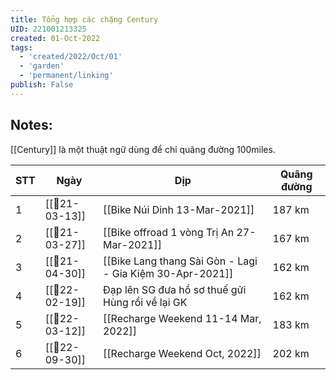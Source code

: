 ```yaml
---
title: Tổng hợp các chặng Century
UID: 221001213325
created: 01-Oct-2022
tags:
  - 'created/2022/Oct/01'
  - 'garden'
  - 'permanent/linking'
publish: False
---
```

## Notes:
[[Century]] là một thuật ngữ dùng để chỉ quãng đường 100miles.

| STT | Ngày           | Dịp                                                       | Quãng đường |
| --- | -------------- | --------------------------------------------------------- | ----------- |
| 1   | [[📝21-03-13]] | [[Bike Núi Dinh 13-Mar-2021]]                             | 187 km      |
| 2   | [[📝21-03-27]] | [[Bike offroad 1 vòng Trị An 27-Mar-2021]]                | 167 km      |
| 3   | [[📝21-04-30]] | [[Bike Lang thang Sài Gòn - Lagi - Gia Kiệm 30-Apr-2021]] | 162 km      |
| 4   | [[📝22-02-19]] | Đạp lên SG đưa hồ sơ thuế gửi Hùng rồi về lại GK          | 162 km      |
| 5   | [[📝22-03-12]] | [[Recharge Weekend 11-14 Mar, 2022]]                      | 183 km      |
| 6   | [[📝22-09-30]] | [[Recharge Weekend Oct, 2022]]                            | 202 km      |
